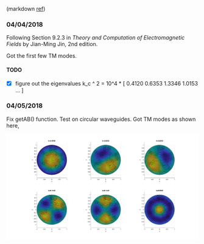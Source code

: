 (markdown [ref](https://guides.github.com/features/mastering-markdown/))

### 04/04/2018

Following Section 9.2.3 in *Theory and Computation of Electromagnetic Fields* by Jian-Ming Jin, 2nd edition.

Got the first few TM modes.

#### TODO
- [x] figure out the eigenvalues k_c ^ 2 = 10^4 * [ 0.4120    0.6353    1.3346    1.0153 ... ]

### 04/05/2018

Fix getAB() function. Test on circular waveguides. Got TM modes as shown here,


![first 6 TM modes, mn=01, 11x2, 21x2, 02](model2/first_6_TM_modes_mn-01-11x2-21x2-02.png)


